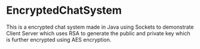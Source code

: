 # EncryptedChatSystem
This is a encrypted chat system made in Java using Sockets to demonstrate Client Server which uses RSA to generate the public and private key which is further encrypted using AES encryption.
